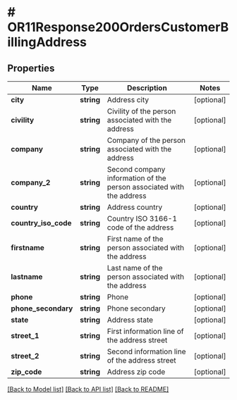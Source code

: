 # # OR11Response200OrdersCustomerBillingAddress

## Properties

Name | Type | Description | Notes
------------ | ------------- | ------------- | -------------
**city** | **string** | Address city | [optional]
**civility** | **string** | Civility of the person associated with the address | [optional]
**company** | **string** | Company of the person associated with the address | [optional]
**company_2** | **string** | Second company information of the person associated with the address | [optional]
**country** | **string** | Address country | [optional]
**country_iso_code** | **string** | Country ISO 3166-1 code of the address | [optional]
**firstname** | **string** | First name of the person associated with the address | [optional]
**lastname** | **string** | Last name of the person associated with the address | [optional]
**phone** | **string** | Phone | [optional]
**phone_secondary** | **string** | Phone secondary | [optional]
**state** | **string** | Address state | [optional]
**street_1** | **string** | First information line of the address street | [optional]
**street_2** | **string** | Second information line of the address street | [optional]
**zip_code** | **string** | Address zip code | [optional]

[[Back to Model list]](../../README.md#models) [[Back to API list]](../../README.md#endpoints) [[Back to README]](../../README.md)
